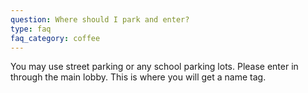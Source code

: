 ```yaml
---
question: Where should I park and enter?
type: faq
faq_category: coffee
---
```

You may use street parking or any school parking lots. Please enter in through the main lobby. This is where you will get a name tag.